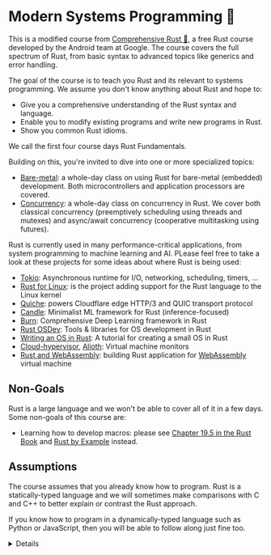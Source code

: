 # Modern Systems Programming 🦀

[//]: # ([![Build workflow]&#40;https://img.shields.io/github/actions/workflow/status/google/comprehensive-rust/build.yml?style=flat-square&#41;]&#40;https://github.com/google/comprehensive-rust/actions/workflows/build.yml?query=branch%3Amain&#41;)

[//]: # ([![GitHub contributors]&#40;https://img.shields.io/github/contributors/google/comprehensive-rust?style=flat-square&#41;]&#40;https://github.com/google/comprehensive-rust/graphs/contributors&#41;)

[//]: # ([![GitHub stars]&#40;https://img.shields.io/github/stars/google/comprehensive-rust?style=flat-square&#41;]&#40;https://github.com/google/comprehensive-rust/stargazers&#41;)

This is a modified course from [Comprehensive Rust 🦀](https://google.github.io/comprehensive-rust/),
a free Rust course developed by the Android team at Google. The course
covers the full spectrum of Rust, from basic syntax to advanced topics like
generics and error handling.

[//]: # (> The latest version of the course can be found at)

[//]: # (> <https://google.github.io/comprehensive-rust/>. If you are reading somewhere)

[//]: # (> else, please check there for updates.)

[//]: # (>)

[//]: # (> The course is available in other languages. Select your preferred language in)

[//]: # (> the top right corner of the page or check the)

[//]: # (> [Translations]&#40;running-the-course/translations.md&#41; page for a list of all)

[//]: # (> available translations.)

[//]: # (>)

[//]: # (> The course is also available [as a PDF]&#40;comprehensive-rust.pdf&#41;.)

The goal of the course is to teach you Rust and its relevant to systems programming. We assume you don't know anything
about Rust and hope to:

- Give you a comprehensive understanding of the Rust syntax and language.
- Enable you to modify existing programs and write new programs in Rust.
- Show you common Rust idioms.

We call the first four course days Rust Fundamentals.

Building on this, you're invited to dive into one or more specialized topics:

[//]: # (- [Android]&#40;android.md&#41;: a half-day course on using Rust for Android platform)

[//]: # (  development &#40;AOSP&#41;. This includes interoperability with C, C++, and Java.)

[//]: # (- [Chromium]&#40;chromium.md&#41;: a half-day course on using Rust within Chromium based)

[//]: # (  browsers. This includes interoperability with C++ and how to include)

[//]: # (  third-party crates in Chromium.)
- [Bare-metal](bare-metal.md): a whole-day class on using Rust for bare-metal
  (embedded) development. Both microcontrollers and application processors are
  covered.
- [Concurrency](concurrency/welcome.md): a whole-day class on concurrency in
  Rust. We cover both classical concurrency (preemptively scheduling using
  threads and mutexes) and async/await concurrency (cooperative multitasking
  using futures).

Rust is currently used in many performance-critical applications, from system programming to machine learning and AI.
PLease feel free to take a look at these projects for some ideas about where Rust is being used:
- [Tokio](https://tokio.rs/): Asynchronous runtime for I/O, networking, scheduling, timers, ...
- [Rust for Linux](https://rust-for-linux.com/): is the project adding support for the Rust language to the Linux kernel
- [Quiche](https://github.com/cloudflare/quiche): powers Cloudflare edge HTTP/3 and QUIC transport protocol
- [Candle](https://github.com/huggingface/candle): Minimalist ML framework for Rust (inference-focused)
- [Burn](https://burn.dev/): Comprehensive Deep Learning framework in Rust
- [Rust OSDev](https://github.com/rust-osdev): Tools & libraries for OS development in Rust
- [Writing an OS in Rust](https://os.phil-opp.com/): A tutorial for creating a small OS in Rust
- [Cloud-hypervisor](https://github.com/cloud-hypervisor/cloud-hypervisor), [Alioth](https://github.com/google/alioth): Virtual machine monitors
- [Rust and WebAssembly](https://rustwasm.github.io/docs/book/): building Rust application for [WebAssembly](https://webassembly.org/) virtual machine  

## Non-Goals

Rust is a large language and we won't be able to cover all of it in a few days.
Some non-goals of this course are:

- Learning how to develop macros: please see
  [Chapter 19.5 in the Rust Book](https://doc.rust-lang.org/book/ch19-06-macros.html)
  and [Rust by Example](https://doc.rust-lang.org/rust-by-example/macros.html)
  instead.

## Assumptions

The course assumes that you already know how to program. Rust is a
statically-typed language and we will sometimes make comparisons with C and C++
to better explain or contrast the Rust approach.

If you know how to program in a dynamically-typed language such as Python or
JavaScript, then you will be able to follow along just fine too.

<details>

This is an example of a _speaker note_. We will use these to add additional
information to the slides. This could be key points which the instructor should
cover as well as answers to typical questions which come up in class.

</details>
